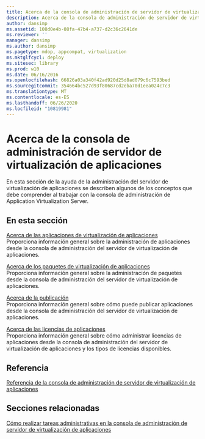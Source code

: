 ```yaml
---
title: Acerca de la consola de administración de servidor de virtualización de aplicaciones
description: Acerca de la consola de administración de servidor de virtualización de aplicaciones
author: dansimp
ms.assetid: 108d0e4b-08fa-47b4-a737-d2c36c2641de
ms.reviewer: ''
manager: dansimp
ms.author: dansimp
ms.pagetype: mdop, appcompat, virtualization
ms.mktglfcycl: deploy
ms.sitesec: library
ms.prod: w10
ms.date: 06/16/2016
ms.openlocfilehash: 66826a03a340f42ad920d25d8ad079c6c7593bed
ms.sourcegitcommit: 354664bc527d93f80687cd2eba70d1eea024c7c3
ms.translationtype: MT
ms.contentlocale: es-ES
ms.lasthandoff: 06/26/2020
ms.locfileid: "10819981"
---
```

# Acerca de la consola de administración de servidor de virtualización de aplicaciones


En esta sección de la ayuda de la administración del servidor de virtualización de aplicaciones se describen algunos de los conceptos que debe comprender al trabajar con la consola de administración de Application Virtualization Server.

## En esta sección


<a href="" id="about-application-virtualization-applications"></a>[Acerca de las aplicaciones de virtualización de aplicaciones](about-application-virtualization-applications.md)  
Proporciona información general sobre la administración de aplicaciones desde la consola de administración del servidor de virtualización de aplicaciones.

<a href="" id="about-application-virtualization-packages"></a>[Acerca de los paquetes de virtualización de aplicaciones](about-application-virtualization-packages.md)  
Proporciona información general sobre la administración de paquetes desde la consola de administración del servidor de virtualización de aplicaciones.

<a href="" id="about-publishing"></a>[Acerca de la publicación](about-publishing.md)  
Proporciona información general sobre cómo puede publicar aplicaciones desde la consola de administración del servidor de virtualización de aplicaciones.

<a href="" id="about-application-licensing"></a>[Acerca de las licencias de aplicaciones](about-application-licensing.md)  
Proporciona información general sobre cómo administrar licencias de aplicaciones desde la consola de administración del servidor de virtualización de aplicaciones y los tipos de licencias disponibles.

## Referencia


[Referencia de la consola de administración de servidor de virtualización de aplicaciones](application-virtualization-server-management-console-reference.md)

## Secciones relacionadas


[Cómo realizar tareas administrativas en la consola de administración de servidor de virtualización de aplicaciones](how-to-perform-administrative-tasks-in-the-application-virtualization-server-management-console.md)

 

 





